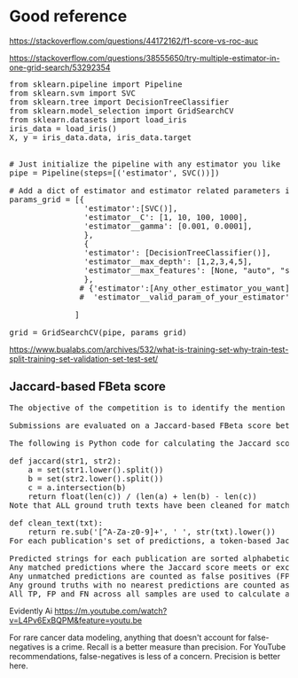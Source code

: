 <H1> Good reference </H1>

https://stackoverflow.com/questions/44172162/f1-score-vs-roc-auc

https://stackoverflow.com/questions/38555650/try-multiple-estimator-in-one-grid-search/53292354

<pre>
from sklearn.pipeline import Pipeline
from sklearn.svm import SVC
from sklearn.tree import DecisionTreeClassifier
from sklearn.model_selection import GridSearchCV
from sklearn.datasets import load_iris
iris_data = load_iris()
X, y = iris_data.data, iris_data.target


# Just initialize the pipeline with any estimator you like    
pipe = Pipeline(steps=[('estimator', SVC())])

# Add a dict of estimator and estimator related parameters in this list
params_grid = [{
                'estimator':[SVC()],
                'estimator__C': [1, 10, 100, 1000],
                'estimator__gamma': [0.001, 0.0001],
                },
                {
                'estimator': [DecisionTreeClassifier()],
                'estimator__max_depth': [1,2,3,4,5],
                'estimator__max_features': [None, "auto", "sqrt", "log2"],
                },
               # {'estimator':[Any_other_estimator_you_want],
               #  'estimator__valid_param_of_your_estimator':[valid_values]

              ]

grid = GridSearchCV(pipe, params_grid)
</pre>

https://www.bualabs.com/archives/532/what-is-training-set-why-train-test-split-training-set-validation-set-test-set/


<H2> Jaccard-based FBeta score </H2>

<pre>
The objective of the competition is to identify the mention of datasets within scientific publications. Your predictions will be short excerpts from the publications that appear to note a dataset.

Submissions are evaluated on a Jaccard-based FBeta score between predicted texts and ground truth texts, with Beta = 0.5 (a micro F0.5 score). Multiple predictions are delineated with a pipe (|) character in the submission file.

The following is Python code for calculating the Jaccard score for a single prediction string against a single ground truth string. Note that the overall score for a sample uses Jaccard to compare multiple ground truth and prediction strings that are pipe-delimited - this code does not handle that process or the final micro F-beta calculation.

def jaccard(str1, str2): 
    a = set(str1.lower().split()) 
    b = set(str2.lower().split())
    c = a.intersection(b)
    return float(len(c)) / (len(a) + len(b) - len(c))
Note that ALL ground truth texts have been cleaned for matching purposes using the following code:

def clean_text(txt):
    return re.sub('[^A-Za-z0-9]+', ' ', str(txt).lower())
For each publication's set of predictions, a token-based Jaccard score is calculated for each potential prediction / ground truth pair. The prediction with the highest score for a given ground truth is matched with that ground truth.

Predicted strings for each publication are sorted alphabetically and processed in that order. Any scoring ties are resolved on the basis of that sort.
Any matched predictions where the Jaccard score meets or exceeds the threshold of 0.5 are counted as true positives (TP), the remainder as false positives (FP).
Any unmatched predictions are counted as false positives (FP).
Any ground truths with no nearest predictions are counted as false negatives (FN).
All TP, FP and FN across all samples are used to calculate a final micro F0.5 score. (Note that a micro F score does precisely this, creating one pool of TP, FP and FN that is used to calculate a score for the entire set of predictions.)
</pre>

Evidently Ai
https://m.youtube.com/watch?v=L4Pv6ExBQPM&feature=youtu.be

For rare cancer data modeling, anything that doesn't account for false-negatives is a crime. Recall is a better measure than precision.
For YouTube recommendations, false-negatives is less of a concern. Precision is better here.
